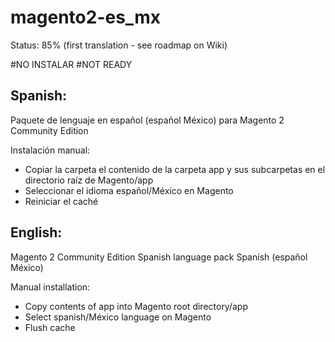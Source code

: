 # magento2-es_mx

Status: 85% (first translation - see roadmap on Wiki)

#NO INSTALAR
#NOT READY

Spanish:
--------
Paquete de lenguaje en español (español México) para Magento 2 Community Edition

Instalación manual:
* Copiar la carpeta el contenido de la carpeta app y sus subcarpetas en el directorio raíz de Magento/app
* Seleccionar el idioma español/México en Magento
* Reiniciar el caché


English:
--------
Magento 2 Community Edition Spanish language pack Spanish (español México)

Manual installation:
* Copy contents of app into Magento root directory/app
* Select spanish/México language on Magento
* Flush cache
